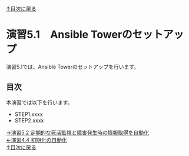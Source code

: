[↑目次に戻る](./README.md)
<br>
# 演習5.1　Ansible Towerのセットアップ

演習5.1では、Ansible Towerのセットアップを行います。

## 目次
本演習では以下を行います。  
- STEP1.xxxx  
- STEP2.xxxx


[→演習5.2 定期的な死活監視と障害発生時の情報取得を自動化](/5.2-automation_of_monitering.md)  
[←演習4.4 初期化の自動化](/4.4-automation_of_initialization.md)  
[↑目次に戻る](./README.md)


